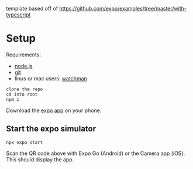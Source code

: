template based off of https://github.com/expo/examples/tree/master/with-typescript

# Setup
Requirements:
- [node.js](https://nodejs.org/en/)
- [git](https://git-scm.com/)
- linus or mac users: [watchman](https://facebook.github.io/watchman/docs/install#buildinstall)

```
clone the repo
cd into root
npm i
```
Download the [expo app](https://expo.dev/go) on your phone.

## Start the expo simulator
```
npx expo start
```
Scan the QR code above with Expo Go (Android) or the Camera app (iOS).
This should display the app.